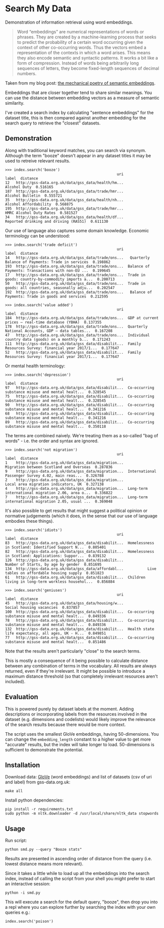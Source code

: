 # Search My Data

Demonstration of information retrieval using word embeddings.

> Word “embeddings” are numerical representations of words or phrases. They are created by a machine-learning process that seeks to predict the probability of a certain word occurring given the context of other co-occurring words. Thus the vectors embed a representation of the contexts in which a word arises. This means they also encode semantic and syntactic patterns. It works a bit like a form of compression. Instead of words being arbitrarily long sequences of letters, they become fixed-length sequences of decimal numbers.

Taken from my blog post: [the mechanical poetry of semantic embeddings](http://www.infonomics.ltd.uk/blog/2017/10/18/mechanical-poetry/).

Embeddings that are closer together tend to share similar meanings. You can use the distance between embedding vectors as a measure of semantic similarity.

I've created a search index by calculating "sentence embeddings" for the dataset title, this is then compared against another embedding for the search query to retrieve the "closest" datasets.

## Demonstration

Along with traditional keyword matches, you can search via synonym. Although the term "booze" doesn't appear in any dataset titles it may be used to retreive relevant results.

```
>>> index.search('booze')
                                                   uri                                              label  distance
12   http://gss-data.org.uk/data/gss_data/health/hm...                                       Alcohol Duty  0.516165
187  http://gss-data.org.uk/data/gss_data/trade/hmr...                                   Alcohol Bulletin  0.555721
35   http://gss-data.org.uk/data/gss_data/health/nh...                              Alcohol Affordability  0.568875
195  http://gss-data.org.uk/data/gss_data/trade/hmr...                            HMRC Alcohol Duty Rates  0.581527
34   http://gss-data.org.uk/data/gss_data/health/df...              Reported drinking and driving (RAS51)  0.611130
```

Our use of language also captures some domain knowledge. Economic terminology can be understood:

```
>>> index.search('trade deficit')
                                                   uri                                              label  distance
14   http://gss-data.org.uk/data/gss_data/trade/ons...   Quarterly Balance of Payments: Trade in services  0.198862
193  http://gss-data.org.uk/data/gss_data/trade/ons...  Balance of Payments: Transactions with non-EU ...  0.199645
17   http://gss-data.org.uk/data/gss_data/trade/ons...  Trade in goods: country-by-commodity imports a...  0.200713
50   http://gss-data.org.uk/data/gss_data/trade/ons...  Trade in goods: all countries, seasonally adju...  0.202547
192  http://gss-data.org.uk/data/gss_data/trade/ons...   Balance of Payments: Trade in goods and services  0.212595

>>> index.search('value added')
                                                   uri                                              label  distance
184  http://gss-data.org.uk/data/gss_data/trade/ons...  GDP at current prices – real-time database (YBHA)  0.137355
178  http://gss-data.org.uk/data/gss_data/trade/ons...  Quarterly National Accounts, GDP – data tables...  0.167208
47   http://gss-data.org.uk/data/gss_data/trade/ons...  Individual country data (goods) on a monthly b...  0.171243
111  http://gss-data.org.uk/data/gss_data/disabilit...  Family Resources Survey: financial year 2017/1...  0.177647
52   http://gss-data.org.uk/data/gss_data/disabilit...  Family Resources Survey: financial year 2017/1...  0.177647
```

Or mental health terminology:

```
>>> index.search('depression')
                                                   uri                                              label  distance
97   http://gss-data.org.uk/data/gss_data/disabilit...  Co-occurring substance misuse and mental healt...  0.328545
75   http://gss-data.org.uk/data/gss_data/disabilit...  Co-occurring substance misuse and mental healt...  0.328545
90   http://gss-data.org.uk/data/gss_data/disabilit...  Co-occurring substance misuse and mental healt...  0.341216
68   http://gss-data.org.uk/data/gss_data/disabilit...  Co-occurring substance misuse and mental healt...  0.341216
89   http://gss-data.org.uk/data/gss_data/disabilit...  Co-occurring substance misuse and mental healt...  0.350118
```

The terms are combined naively. We're treating them as a so-called "bag of words" - i.e. the order and syntax are ignored.

```
>>> index.search('not migration')
                                                   uri                                              label  distance
1    http://gss-data.org.uk/data/gss_data/migration...            Migration between Scotland and Overseas  0.287836
9    http://gss-data.org.uk/data/gss_data/migration...  International Passenger Survey 4.02, main reas...  0.326788
2    http://gss-data.org.uk/data/gss_data/migration...                Local area migration indicators, UK  0.327138
4    http://gss-data.org.uk/data/gss_data/migration...  Long-term international migration 2.06, area o...  0.336822
7    http://gss-data.org.uk/data/gss_data/migration...  Long-term international migration 2.05, usual ...  0.369048
```

It's also possible to get results that might suggest a political opinion or normative judgements (which it does, in the sense that our use of language embodies these things).

```
>>> index.search('idiots')
                                                   uri                                              label  distance
83   http://gss-data.org.uk/data/gss_data/disabilit...  Homelessness in Scotland: Identified Support N...  0.805401
82   http://gss-data.org.uk/data/gss_data/disabilit...  Homelessness in Scotland: Applications: Suppor...  0.839132
126  http://gss-data.org.uk/data/gss_data/disabilit...                 Number of Starts, by age by gender  0.851695
134  http://gss-data.org.uk/data/gss_data/affordabl...           Live tables on affordable housing supply  0.851823
61   http://gss-data.org.uk/data/gss_data/disabilit...  Children living in long-term workless househol...  0.856884

>>> index.search('geniuses')
                                                   uri                                              label  distance
45   http://gss-data.org.uk/data/gss_data/housing/w...                           Social housing vacancies  0.837857
100  http://gss-data.org.uk/data/gss_data/disabilit...  Co-occurring substance misuse and mental healt...  0.849336
78   http://gss-data.org.uk/data/gss_data/disabilit...  Co-occurring substance misuse and mental healt...  0.849336
132  http://gss-data.org.uk/data/gss_data/disabilit...  Health state life expectancy, all ages, UK - H...  0.849851
77   http://gss-data.org.uk/data/gss_data/disabilit...  Co-occurring substance misuse and mental healt...  0.851486
```

Note that the results aren't particularly "close" to the search terms.

This is mostly a consequence of it being possible to calculate distance between any combination of terms in the vocabulary. All results are always returned, even if they're irrelevant. It might be possible to introduce a maximum distance threshold (so that completely irrelevant resources aren't included).


## Evaluation

This is powered purely by dataset labels at the moment. Adding descriptions or incorporating labels from the resources involved in the dataset (e.g. dimensions and codelists) would likely improve the relevance of the search results because there would be more context.

The script uses the smallest GloVe embeddings, having 50-dimensions. You can change the `embedding_length` constant to a higher value to get more "accurate" results, but the index will take longer to load. 50-dimensions is sufficient to demonstrate the potential.

## Installation

Download data: [GloVe](https://nlp.stanford.edu/projects/glove/) (word embeddings) and list of datasets (csv of uri and label) from gss-data.org.uk:

```
make all
```

Install python dependencies:

```
pip install -r requirements.txt
sudo python -m nltk.downloader -d /usr/local/share/nltk_data stopwords
```

## Usage

Run script:

```
python smd.py --query "Booze stats"
```

Results are presented in ascending order of distance from the query (i.e. lowest distance means more relevant).

Since it takes a little while to load up all the embeddings into the search index, instead of calling the script from your shell you might prefer to start an interactive session:

```
python -i smd.py
```

This will execute a search for the default query, "booze", then drop you into a repl where you can explore further by searching the index with your own queries e.g.:

```
index.search('poison')
```
